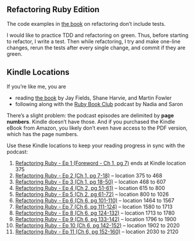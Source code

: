 ## Refactoring Ruby Edition
The code examples in [the book][1] on refactoring don’t include tests.

I would like to practice TDD and refactoring on green. Thus, before starting to
refactor, I write a test. Then while refactoring, I try and make one-line
changes, rerun the tests after every single change, and commit if they are
green.

## Kindle Locations

If you’re like me, you are
- reading [the book][1] by Jay Fields, Shane Harvie, and Martin Fowler
- following along with the [Ruby Book Club][2] podcast by Nadia and Saron

There’s a slight problem: the podcast episodes are delimited by __page
numbers__.  Kindle doesn’t have those. And if you purchased the Kindle eBook
from Amazon, you likely don’t even have access to the PDF version, which has
the page numbers.

Use these Kindle locations to keep your reading progress in sync with the podcast:

1. [Refactoring Ruby - Ep 1 (Foreword - Ch 1, pg 7)][01] ends at Kindle location 375
2. [Refactoring Ruby - Ep 2 (Ch 1, pg 7-18)][02] – location 375 to 468
3. [Refactoring Ruby - Ep 3 (Ch 1, pg 18-50)][03] – location 468 to 607
4. [Refactoring Ruby - Ep 4 (Ch 2, pg 51-61)][04] – location 615 to 800
5. [Refactoring Ruby - Ep 5 (Ch 2, pg 61-72)][05] – location 800 to 1026
6. [Refactoring Ruby - Ep 6 (Ch 6, pg 101-110)][06] – location 1464 to 1567
7. [Refactoring Ruby - Ep 7 (Ch 6, pg 111-124)][07] – location 1580 to 1713
8. [Refactoring Ruby - Ep 8 (Ch 6, pg 124-132)][08] – location 1713 to 1780
9. [Refactoring Ruby - Ep 9 (Ch 6, pg 133-142)][09] – location 1796 to 1900
10. [Refactoring Ruby - Ep 10 (Ch 6, pg 142-152)][10] – location 1902 to 2020
11. [Refactoring Ruby - Ep 11 (Ch 6, pg 152-160)][11] – location 2030 to 2120

[1]: https://www.martinfowler.com/books/refactoringRubyEd.html
[2]: http://rubybookclub.com/episodes/2016/12/4/refactoring-ruby-ep-1-foreword-ch-1-pg-7-1

[01]: http://rubybookclub.com/episodes/2016/12/4/refactoring-ruby-ep-1-foreword-ch-1-pg-7-1
[02]: http://rubybookclub.com/episodes/2016/12/14/refactoring-ruby-ep-2-ch-1-pg-7-18
[03]: http://rubybookclub.com/episodes/2016/12/18/refactoring-ruby-ep-3-ch-1-pg-18-50
[04]: http://rubybookclub.com/episodes/2016/12/24/refactoring-ruby-ep-4-ch-2-pg-51-61
[05]: http://rubybookclub.com/episodes/2016/12/30/refactoring-ruby-ep-5-ch-2-pg-61-72
[06]: http://rubybookclub.com/episodes/2017/1/8/refactoring-ruby-ep-6-ch-6-pg-101-110
[07]: http://rubybookclub.com/episodes/2017/1/14/refactoring-ruby-ep-7-ch-6-pg-111-124
[08]: http://rubybookclub.com/episodes/2017/1/24/refactoring-ruby-ep-8-ch-6-pg-124-132
[09]: http://rubybookclub.com/episodes/2017/2/10/refactoring-ruby-ep-9-ch-6-pg-133-142
[10]: http://rubybookclub.com/episodes/2017/2/20/refactoring-ruby-ep-10-ch-6-pg-142-152
[11]: http://rubybookclub.com/episodes/2017/2/23/refactoring-ruby-ep-11-ch-6-pg-152-160
